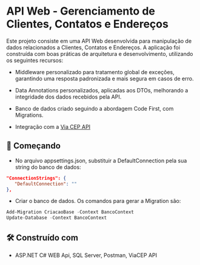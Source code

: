 # API Web - Gerenciamento de Clientes, Contatos e Endereços
Este projeto consiste em uma API Web desenvolvida para manipulação de dados relacionados a Clientes, Contatos e Endereços. A aplicação foi construída com boas práticas de arquitetura e desenvolvimento, utilizando os seguintes recursos: </br>

* Middleware personalizado para tratamento global de exceções, garantindo uma resposta padronizada e mais segura em casos de erro. </br>

* Data Annotations personalizados, aplicadas aos DTOs, melhorando a integridade dos dados recebidos pela API. </br>

* Banco de dados criado seguindo a abordagem Code First, com Migrations. </br>

* Integração com a [Via CEP API](https://viacep.com.br/)

## 🚀 Começando

* No arquivo appsettings.json, substituir a DefaultConnection pela sua string do banco de dados:
 ````json
"ConnectionStrings": {
    "DefaultConnection": ""
 },
````
* Criar o banco de dados. Os comandos para gerar a Migration são: 
 ````powershell
Add-Migration CriacaoBase -Context BancoContext
Update-Database -Context BancoContext
````

## 🛠️ Construído com

* ASP.NET C# WEB Api, SQL Server, Postman, ViaCEP API
